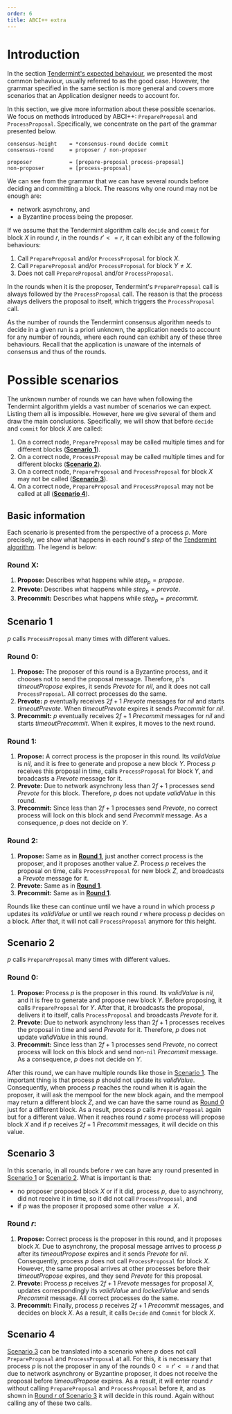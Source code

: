 ```yaml
---
order: 6
title: ABCI++ extra
---
```

# Introduction

In the section [Tendermint's expected behaviour](./abci++_tmint_expected_behavior.md#valid-method-call-sequences), we presented the most common behaviour, usually referred to as the good case. However, the grammar specified in the same section is more general and covers more scenarios that an Application designer needs to account for. 

In this section, we give more information about these possible scenarios. We focus on methods introduced by ABCI++: `PrepareProposal` and `ProcessProposal`. Specifically, we concentrate on the part of the grammar presented below.  

```abnf
consensus-height    = *consensus-round decide commit
consensus-round     = proposer / non-proposer

proposer            = [prepare-proposal process-proposal]
non-proposer        = [process-proposal]
```

We can see from the grammar that we can have several rounds before deciding and committing a block. The reasons why one round may not be enough are:
* network asynchrony, and
* a Byzantine process being the proposer. 

If we assume that the Tendermint algorithm calls `decide` and `commit` for block $X$ in round $r$, in the rounds $r' <= r$, it can exhibit any of the following behaviours:

1. Call `PrepareProposal` and/or `ProcessProposal` for block $X$. 
1. Call `PrepareProposal` and/or `ProcessProposal` for block $Y \neq X$.
1. Does not call `PrepareProposal` and/or `ProcessProposal`.

In the rounds when it is the proposer, Tendermint's `PrepareProposal` call is always followed by the `ProcessProposal` call. The reason is that the process always delivers the proposal to itself, which triggers the `ProcessProposal` call. 

As the number of rounds the Tendermint consensus algorithm needs to decide in a given run is a priori unknown, the application needs to account for any number of rounds, where each round can exhibit any of these three behaviours. Recall that the application is unaware of the internals of consensus and thus of the rounds. 

# Possible scenarios
The unknown number of rounds we can have when following the Tendermint algorithm yields a vast number of scenarios we can expect. Listing them all is impossible. However, here we give several of them and draw the main conclusions. Specifically, we will show that before `decide` and `commit` for block $X$ are called:
    
1. On a correct node, `PrepareProposal` may be called multiple times and for different blocks ([**Scenario 1**](#scenario-1)). 
1. On a correct node, `ProcessProposal` may be called multiple times and for different blocks ([**Scenario 2**](#scenario-2)).
1. On a correct node, `PrepareProposal` and `ProcessProposal` for block $X$ may not be called ([**Scenario 3**](#scenario-3)).
1. On a correct node, `PrepareProposal` and `ProcessProposal` may not be called at all ([**Scenario 4**](#scenario-4)).


## Basic information

Each scenario is presented from the perspective of a process $p$. More precisely, we show what happens in each round's $step$ of the [Tendermint algorithm](https://arxiv.org/pdf/1807.04938.pdf). The legend is below: 

### Round X:

1. **Propose:** Describes what happens while $step_p = propose$.
1. **Prevote:** Describes what happens while $step_p = prevote$.
1. **Precommit:** Describes what happens while $step_p = precommit$.

## Scenario 1

$p$ calls `ProcessProposal` many times with different values.

### Round 0:
    
1. **Propose:** The proposer of this round is a Byzantine process, and it chooses not to send the proposal message. Therefore, $p$'s $timeoutPropose$ expires, it sends $Prevote$ for $nil$, and it does not call `ProcessProposal`. All correct processes do the same. 
1. **Prevote:** $p$ eventually receives $2f+1$ $Prevote$ messages for $nil$ and starts $timeoutPrevote$. When $timeoutPrevote$ expires it sends $Precommit$ for $nil$. 
1. **Precommit:** $p$ eventually receives $2f+1$ $Precommit$ messages for $nil$ and starts $timeoutPrecommit$. When it expires, it moves to the next round. 
    
### Round 1: 

1. **Propose:** A correct process is the proposer in this round. Its $validValue$ is $nil$, and it is free to generate and propose a new block $Y$. Process $p$ receives this proposal in time, calls `ProcessProposal` for block $Y$, and broadcasts a $Prevote$ message for it. 
1. **Prevote:** Due to network asynchrony less than $2f+1$ processes send $Prevote$ for this block. Therefore, $p$ does not update $validValue$ in this round. 
1. **Precommit:** Since less than $2f+1$ processes send $Prevote$, no correct process will lock on this block and send $Precommit$ message. As a consequence, $p$ does not decide on $Y$. 

### Round 2: 

1. **Propose:** Same as in [**Round 1**](#round-1), just another correct process is the proposer, and it proposes another value $Z$. Process $p$ receives the proposal on time, calls `ProcessProposal` for new block $Z$, and broadcasts a $Prevote$ message for it. 
1. **Prevote:** Same as in [**Round 1**](#round-1).
1. **Precommit:** Same as in [**Round 1**](#round-1).


Rounds like these can continue until we have a round in which process $p$ updates its $validValue$ or until we reach round $r$ where process $p$ decides on a block. After that, it will not call `ProcessProposal` anymore for this height. 

## Scenario 2 

$p$ calls `PrepareProposal` many times with different values.

### Round 0: 

1. **Propose:** Process $p$ is the proposer in this round. Its $validValue$ is $nil$, and it is free to generate and propose new block $Y$. Before proposing, it calls `PrepareProposal` for $Y$. After that, it broadcasts the proposal, delivers it to itself, calls `ProcessProposal` and broadcasts $Prevote$ for it. 
1. **Prevote:** Due to network asynchrony less than $2f+1$ processes receives the proposal in time and send $Prevote$ for it. Therefore, $p$ does not update $validValue$ in this round. 
1. **Precommit:** Since less than $2f+1$ processes send $Prevote$, no correct process will lock on this block and send non-`nil` $Precommit$ message. As a consequence, $p$ does not decide on $Y$. 

After this round, we can have multiple rounds like those in [Scenario 1](#scenario-1). The important thing is that process $p$ should not update its $validValue$. Consequently, when process $p$ reaches the round when it is again the proposer, it will ask the mempool for the new block again, and the mempool may return a different block $Z$, and we can have the same round as [Round 0](#round-0-1) just for a different block. As a result, process $p$ calls `PrepareProposal` again but for a different value. When it reaches round $r$ 
some process will propose block $X$ and if $p$ receives $2f+1$ $Precommit$ messages, it will decide on this value. 


## Scenario 3 

In this scenario, in all rounds before $r$ we can have any round presented in [Scenario 1](#scenario-1) or [Scenario 2](#scenario-2). What is important is that:
- no proposer proposed block $X$ or if it did, process $p$, due to asynchrony, did not receive it in time, so it did not call `ProcessProposal`, and
- if $p$ was the proposer it proposed some other value $\neq X$. 

### Round $r$: 

1. **Propose:** Correct process is the proposer in this round, and it proposes block $X$. 
Due to asynchrony, the proposal message arrives to process $p$ after its $timeoutPropose$
expires and it sends $Prevote$ for $nil$. Consequently, process $p$ does not call
`ProcessProposal` for block $X$. However, the same proposal arrives at other processes
before their $timeoutPropose$ expires, and they send $Prevote$ for this proposal.
1. **Prevote:** Process $p$ receives $2f+1$ $Prevote$ messages for proposal $X$, updates correspondingly its $validValue$ and $lockedValue$ and sends $Precommit$ message. All correct processes do the same. 
1. **Precommit:** Finally, process $p$ receives $2f+1$ $Precommit$ messages, and decides on block $X$. As a result, it calls `Decide` and `Commit` for block $X$.



## Scenario 4

[Scenario 3](#scenario-3) can be translated into a scenario where $p$ does not call `PrepareProposal` and `ProcessProposal` at all. For this, it is necessary that process $p$ is not the proposer in any of the rounds $0 <= r' <= r$ and that due to network asynchrony or Byzantine proposer, it does not receive the proposal before $timeoutPropose$ expires. As a result, it will enter round $r$ without calling `PrepareProposal` and `ProcessProposal` before it, and as shown in [Round $r$ of Scenario 3](#scenario-3) it will decide in this round. Again without calling any of these two calls.  






 




